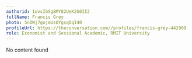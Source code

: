 ```yaml
---
authorid: 1ovsIbSg8MY82UeK2S0II2
fullName: Francis Grey
photo: 5nDWj7gojmUsUYgsqOqI40
profileUrl: https://theconversation.com//profiles/francis-grey-442909
role: Economist and Sessional Academic, RMIT University
---
```

No content found